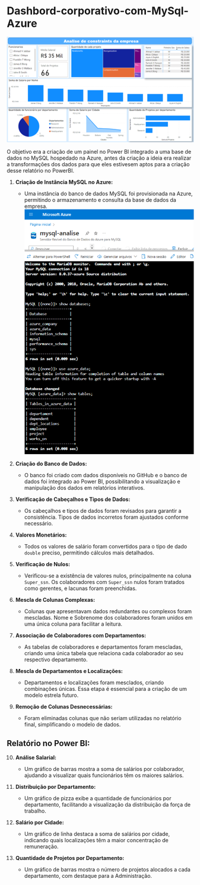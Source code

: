 # Dashbord-corporativo-com-MySql-Azure

![Dashboard da Empresa](imagem/relatorio-analise-empresa.png)

O objetivo era a criação de um painel no Power BI integrado a uma base de dados no MySQL hospedado na Azure, antes da criação a ideia era realizar a transformações dos dados para que eles estivesem aptos para a criação desse relatório no PowerBI.

1. **Criação de Instância MySQL no Azure:**
   - Uma instância do banco de dados MySQL foi provisionada na Azure, permitindo o armazenamento e consulta da base de dados da empresa.
![Dashboard da Empresa](imagem/bd-azure.png)
2. **Criação do Banco de Dados:**
   - O banco foi criado com dados disponíveis no GitHub e o banco de dados foi integrado ao Power BI, possibilitando a visualização e manipulação dos dados em relatórios interativos.

3. **Verificação de Cabeçalhos e Tipos de Dados:**
   - Os cabeçalhos e tipos de dados foram revisados para garantir a consistência. Tipos de dados incorretos foram ajustados conforme necessário.

4. **Valores Monetários:**
   - Todos os valores de salário foram convertidos para o tipo de dado `double` preciso, permitindo cálculos mais detalhados.

5. **Verificação de Nulos:**
   - Verificou-se a existência de valores nulos, principalmente na coluna `Super_ssn`. Os colaboradores com `Super_ssn` nulos foram tratados como gerentes, e lacunas foram preenchidas.

6. **Mescla de Colunas Complexas:**
   - Colunas que apresentavam dados redundantes ou complexos foram mescladas. Nome e Sobrenome dos colaboradores foram unidos em uma única coluna para facilitar a leitura.

7. **Associação de Colaboradores com Departamentos:**
   - As tabelas de colaboradores e departamentos foram mescladas, criando uma única tabela que relaciona cada colaborador ao seu respectivo departamento.

8. **Mescla de Departamentos e Localizações:**
   - Departamentos e localizações foram mesclados, criando combinações únicas. Essa etapa é essencial para a criação de um modelo estrela futuro.

9. **Remoção de Colunas Desnecessárias:**
   - Foram eliminadas colunas que não seriam utilizadas no relatório final, simplificando o modelo de dados.

## Relatório no Power BI:

10. **Análise Salarial:**
    - Um gráfico de barras mostra a soma de salários por colaborador, ajudando a visualizar quais funcionários têm os maiores salários.

11. **Distribuição por Departamento:**
    - Um gráfico de pizza exibe a quantidade de funcionários por departamento, facilitando a visualização da distribuição da força de trabalho.

12. **Salário por Cidade:**
    - Um gráfico de linha destaca a soma de salários por cidade, indicando quais localizações têm a maior concentração de remuneração.

13. **Quantidade de Projetos por Departamento:**
    - Um gráfico de barras mostra o número de projetos alocados a cada departamento, com destaque para a Administração.
